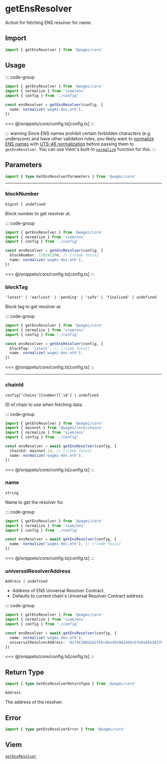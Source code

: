 <script setup>
const packageName = '@wagmi/core'
const actionName = 'getEnsResolver'
const typeName = 'GetEnsResolver'
</script>

# getEnsResolver

Action for fetching ENS resolver for name.

## Import

```ts
import { getEnsResolver } from '@wagmi/core'
```

## Usage

::: code-group
```ts [index.ts]
import { getEnsResolver } from '@wagmi/core'
import { normalize } from 'viem/ens'
import { config } from './config'

const ensResolver = getEnsResolver(config, {
  name: normalize('wagmi-dev.eth'),
})
```
<<< @/snippets/core/config.ts[config.ts]
:::

::: warning
Since ENS names prohibit certain forbidden characters (e.g. underscore) and have other validation rules, you likely want to [normalize ENS names](https://docs.ens.domains/contract-api-reference/name-processing#normalising-names) with [UTS-46 normalization](https://unicode.org/reports/tr46) before passing them to `getEnsResolver`. You can use Viem's built-in [`normalize`](https://viem.sh/docs/ens/utilities/normalize) function for this.
:::

## Parameters

```ts
import { type GetEnsResolverParameters } from '@wagmi/core'
```

---

### blockNumber

`bigint | undefined`

Block number to get resolver at.

::: code-group
```ts [index.ts]
import { getEnsResolver } from '@wagmi/core'
import { normalize } from 'viem/ens'
import { config } from './config'

const ensResolver = getEnsResolver(config, {
  blockNumber: 17829139n, // [!code focus]
  name: normalize('wagmi-dev.eth'),
})
```
<<< @/snippets/core/config.ts[config.ts]
:::

### blockTag

`'latest' | 'earliest' | 'pending' | 'safe' | 'finalized' | undefined`

Block tag to get resolver at.

::: code-group
```ts [index.ts]
import { getEnsResolver } from '@wagmi/core'
import { normalize } from 'viem/ens'
import { config } from './config'

const ensResolver = getEnsResolver(config, {
  blockTag: 'latest', // [!code focus]
  name: normalize('wagmi-dev.eth'),
})
```
<<< @/snippets/core/config.ts[config.ts]
:::

---

### chainId

`config['chains'][number]['id'] | undefined`

ID of chain to use when fetching data.

::: code-group
```ts [index.ts]
import { getEnsResolver } from '@wagmi/core'
import { mainnet } from '@wagmi/core/chains'
import { normalize } from 'viem/ens'
import { config } from './config'

const ensResolver = await getEnsResolver(config, {
  chainId: mainnet.id, // [!code focus]
  name: normalize('wagmi-dev.eth'),
})
```
<<< @/snippets/core/config.ts[config.ts]
:::

### name

`string`

Name to get the resolver for.

::: code-group
```ts [index.ts]
import { getEnsResolver } from '@wagmi/core'
import { normalize } from 'viem/ens'
import { config } from './config'

const ensResolver = await getEnsResolver(config, {
  name: normalize('wagmi-dev.eth'), // [!code focus]
})
```
<<< @/snippets/core/config.ts[config.ts]
:::

### universalResolverAddress

`Address | undefined`

- Address of ENS Universal Resolver Contract.
- Defaults to current chain's Universal Resolver Contract address.

::: code-group
```ts [index.ts]
import { getEnsResolver } from '@wagmi/core'
import { normalize } from 'viem/ens'
import { config } from './config'

const ensResolver = await getEnsResolver(config, {
  name: normalize('wagmi-dev.eth'),
  universalResolverAddress: '0x74E20Bd2A1fE0cdbe45b9A1d89cb7e0a45b36376', // [!code focus]
})
```
<<< @/snippets/core/config.ts[config.ts]
:::

## Return Type

```ts
import { type GetEnsResolverReturnType } from '@wagmi/core'
```

`Address`

The address of the resolver.

## Error

```ts
import { type getEnsResolverError } from '@wagmi/core'
```

<!--@include: @shared/query-imports.md-->

## Viem

[`getEnsResolver`](https://viem.sh/docs/ens/actions/getEnsResolver.html)
